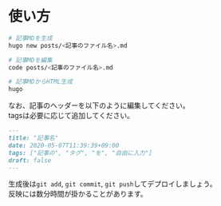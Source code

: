 # 使い方

```sh
# 記事MDを生成
hugo new posts/<記事のファイル名>.md

# 記事MDを編集
code posts/<記事のファイル名>.md

# 記事MDからHTML生成
hugo

```

なお、記事のヘッダーを以下のように編集してください。  
tagsは必要に応じて追加してください。


```md
---
title: "記事名"
date: 2020-05-07T11:39:39+09:00
tags: ["記事の", "タグ", "を", "自由に入力"]
draft: false
---

```

生成後は`git add`, `git commit`, `git push`してデプロイしましょう。  
反映には数分時間が掛かることがあります。
